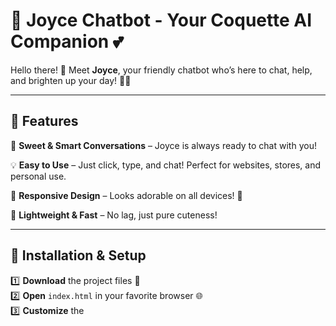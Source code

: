 # 🌸 Joyce Chatbot - Your Coquette AI Companion 💕

Hello there! 👋 Meet **Joyce**, your friendly chatbot who’s here to chat, help, and brighten up your day! 🌈✨

---

## 🎀 Features

💬 **Sweet & Smart Conversations** – Joyce is always ready to chat with you!

💡 **Easy to Use** – Just click, type, and chat! Perfect for websites, stores, and personal use.

📱 **Responsive Design** – Looks adorable on all devices! 🥰

🚀 **Lightweight & Fast** – No lag, just pure cuteness!

---

## 💖 Installation & Setup

1️⃣ **Download** the project files 📂  
2️⃣ **Open** `index.html` in your favorite browser 🌐  
3️⃣ **Customize** the <style> section in the file to make Joyce uniquely yours 🎨  
4️⃣ **Run** the chatbot script and start chatting away! 🎉  

---

## 🛠️ Customization Guide

Want to make Joyce even cuter? 🥺 Here’s how!

- ✨ **Change Colors:** Modify `background` and `chatbox` colors in the index.html file
- 🐻 **Avatar Style:** Replace the chatbot icon with your favorite cute character!
- 🎵 **Sounds:** Add notification sounds for extra fun!

---

## 🌱 Future Enhancements

🚀 **AI-powered responses** for smarter chats! 🤖  
🌟 **More theme options** to match every mood! 🎨  
🔗 **API integrations** for extra helpfulness! 🌍  

---
## 🎀 Preview  

✨ Check out Joyce in action! ✨ 

---

🔗 **Live Demo:** [Joyce Chatbot Preview](https://yourwebsite.com/joyce)  

---

## 🎀 Contribute & Support

We love making Joyce even cuter! 🌸 If you have ideas, feel free to contribute! 🥰  

📧 Contact us at: dindisneha@gmail.com

🛠️ Found a bug? Let us know and we’ll fix it faster than Joyce can say "Hi there!" 💕  

---

✨ **Happy Chatting with Joyce!** ✨  
